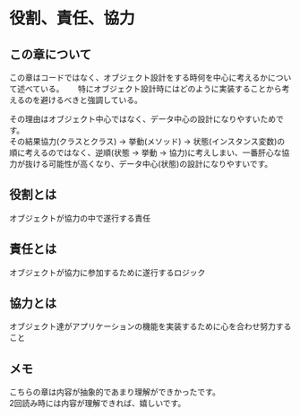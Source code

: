 # 役割、責任、協力

## この章について
この章はコードではなく、オブジェクト設計をする時何を中心に考えるかについて述べている。　　
特にオブジェクト設計時にはどのように実装することから考えるのを避けるべきと強調している。

その理由はオブジェクト中心ではなく、データ中心の設計になりやすいためです。  
その結果協力(クラスとクラス) -> 挙動(メソッド) -> 状態(インスタンス変数)の順に考えるのではなく、逆順(状態 -> 挙動 -> 協力)に考えしまい、一番肝心な協力が抜ける可能性が高くなり、データ中心(状態)の設計になりやすいです。


## 役割とは
オブジェクトが協力の中で遂行する責任

## 責任とは
オブジェクトが協力に参加するために遂行するロジック

## 協力とは
オブジェクト達がアプリケーションの機能を実装するために心を合わせ努力すること

## メモ
こちらの章は内容が抽象的であまり理解ができかったです。  
2回読み時には内容が理解できれば、嬉しいです。
